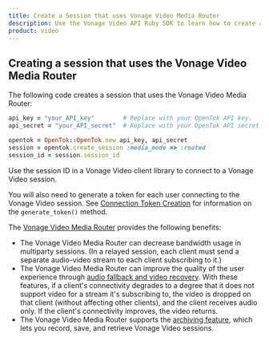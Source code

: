 ```yaml
---
title: Create a Session that uses Vonage Video Media Router
description: Use the Vonage Video API Ruby SDK to learn how to create a session. Sessions allow participants to use audio, video, and messaging functionality in your application.
product: video
---
```


## Creating a session that uses the Vonage Video Media Router

The following code creates a session that uses the Vonage Video Media Router:

``` ruby
api_key = "your_API_key"        # Replace with your OpenTok API key.
api_secret = "your_API_secret"  # Replace with your OpenTok API secret.

opentok = OpenTok::OpenTok.new api_key, api_secret
session = opentok.create_session :media_mode => :routed
session_id = session.session_id
```

Use the session ID in a Vonage Video client library to connect to a Vonage Video session.

You will also need to generate a token for each user connecting to the Vonage Video session. See [Connection Token Creation](/video/tutorials/create-token) for information on the `generate_token()` method.

The [Vonage Video Media Router](/video/guides/create-session#the-media-router-and-media-modes) provides the following benefits:

* The Vonage Video Media Router can decrease bandwidth usage in multiparty sessions. (In a relayed session, each client must send a separate audio-video stream to each client subscribing to it.)
* The Vonage Video Media Router can improve the quality of the user experience through [audio fallback and video recovery](https://www.vonage.com/communications-apis/video/features). With these features, if a client's connectivity degrades to a degree that it does not support video for a stream it's subscribing to, the video is dropped on that client (without affecting other clients), and the client receives audio only. If the client's connectivity improves, the video returns.
* The Vonage Video Media Router supports the [archiving feature](https://www.vonage.com/communications-apis/video/features), which lets you record, save, and retrieve Vonage Video sessions.
